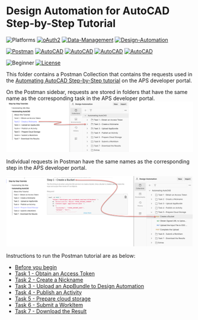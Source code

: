 # Design Automation for AutoCAD Step-by-Step Tutorial

![Platforms](https://img.shields.io/badge/Web-Windows|MacOS-lightgray.svg)
[![oAuth2](https://img.shields.io/badge/Authentication-v2-green.svg)](http://developer.autodesk.com/)
[![Data-Management](https://img.shields.io/badge/Data%20Management-v2-green.svg)](http://developer.autodesk.com/)
[![Design-Automation](https://img.shields.io/badge/Design%20Automation-v3-green.svg)](http://developer.autodesk.com/)

[![Postman](https://img.shields.io/badge/Postman-v10-orange.svg)](https://www.getpostman.com/)
[![AutoCAD](https://img.shields.io/badge/AutoCAD-2021-DF1B22.svg)](http://developer.autodesk.com/)
[![AutoCAD](https://img.shields.io/badge/AutoCAD-2022-DF1B22.svg)](http://developer.autodesk.com/)
[![AutoCAD](https://img.shields.io/badge/AutoCAD-2023-DF1B22.svg)](http://developer.autodesk.com/)
[![AutoCAD](https://img.shields.io/badge/AutoCAD-2024-DF1B22.svg)](http://developer.autodesk.com/)


![Beginner](https://img.shields.io/badge/Level-Beginner-green.svg)
[![License](https://img.shields.io/:license-MIT-blue.svg)](http://opensource.org/licenses/MIT)

This folder contains a Postman Collection that contains the requests used in the [Automating AutoCAD Step-by-Step tutorial](https://aps.autodesk.com/en/docs/design-automation/v3/tutorials/autocad/) on the APS developer portal. 

On the Postman sidebar, requests are stored in folders that have the same name as the corresponding task in the APS developer portal.
![APS developer portal menu to Postman](images/aps_portal_2_acad_postman_menu_01.png "APS developer portal task to Postman mapping")

Individual requests in Postman have the same names as the corresponding step in the APS developer portal.

![APS developer portal steps to Postman](images/aps_portal_2_acad_postman_menu_02.png "APS developer portal task to Postman mapping")

Instructions to run the Postman tutorial are as below:

- [Before you begin](instructions/before_you_begin.md)
- [Task 1 - Obtain an Access Token](instructions/task-1.md)
- [Task 2 - Create a Nickname](instructions/task-2.md)
- [Task 3 - Upload an AppBundle to Design Automation](instructions/task-3.md)
- [Task 4 - Publish an Activity](instructions/task-4.md)
- [Task 5 - Prepare cloud storage](instructions/task-5.md)
- [Task 6 - Submit a WorkItem](instructions/task-6.md)
- [Task 7 - Download the Result](instructions/task-7.md)






